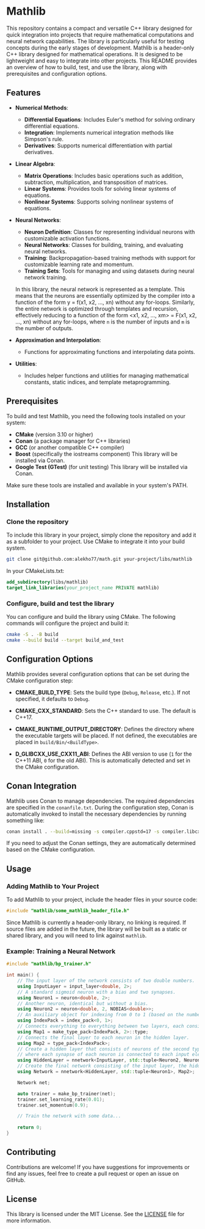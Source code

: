 # Mathlib

This repository contains a compact and versatile C++ library designed for quick integration into projects that require mathematical computations and neural network capabilities. The library is particularly useful for testing concepts during the early stages of development.
Mathlib is a header-only C++ library designed for mathematical operations. It is designed to be lightweight and easy to integrate into other projects. This README provides an overview of how to build, test, and use the library, along with prerequisites and configuration options.

## Features

- **Numerical Methods**: 
  - **Differential Equations**: Includes Euler's method for solving ordinary differential equations.
  - **Integration**: Implements numerical integration methods like Simpson's rule.
  - **Derivatives**: Supports numerical differentiation with partial derivatives.

- **Linear Algebra**:
  - **Matrix Operations**: Includes basic operations such as addition, subtraction, multiplication, and transposition of matrices.
  - **Linear Systems**: Provides tools for solving linear systems of equations.
  - **Nonlinear Systems**: Supports solving nonlinear systems of equations.

- **Neural Networks**:
  - **Neuron Definition**: Classes for representing individual neurons with customizable activation functions.
  - **Neural Networks**: Classes for building, training, and evaluating neural networks.
  - **Training**: Backpropagation-based training methods with support for customizable learning rate and momentum.
  - **Training Sets**: Tools for managing and using datasets during neural network training.
  
  In this library, the neural network is represented as a template. This means that the neurons are essentially optimized by the compiler into a function of the form y = f(x1, x2, ..., xn) without any for-loops. Similarly, the entire network is optimized through templates and recursion, effectively reducing to a function of the form <x1, x2, ..., xm> = F(x1, x2, ..., xn) without any for-loops, where `n`  is the number of inputs and `m` is the number of outputs.

- **Approximation and Interpolation**:
  - Functions for approximating functions and interpolating data points.
  
- **Utilities**:
  - Includes helper functions and utilities for managing mathematical constants, static indices, and template metaprogramming.

## Prerequisites

To build and test Mathlib, you need the following tools installed on your system:

- **CMake** (version 3.10 or higher)
- **Conan** (a package manager for C++ libraries)
- **GCC** (or another compatible C++ compiler)
- **Boost** (specifically the iostreams component) This library will be installed via Conan.
- **Google Test (GTest)** (for unit testing) This library will be installed via Conan.

Make sure these tools are installed and available in your system's PATH.

## Installation

### Clone the repository

To include this library in your project, simply clone the repository and add it as a subfolder to your project. Use CMake to integrate it into your build system.

```bash
git clone git@github.com:alekho77/math.git your-project/libs/mathlib
```

In your CMakeLists.txt:

```cmake
add_subdirectory(libs/mathlib)
target_link_libraries(your_project_name PRIVATE mathlib)
```

### Configure, build and test the library

You can configure and build the library using CMake. The following commands will configure the project and build it:

```bash
cmake -S . -B build
cmake --build build --target build_and_test
```

## Configuration Options

Mathlib provides several configuration options that can be set during the CMake configuration step:

- **CMAKE_BUILD_TYPE**: Sets the build type (`Debug`, `Release`, etc.). If not specified, it defaults to `Debug`.

- **CMAKE_CXX_STANDARD**: Sets the C++ standard to use. The default is C++17.

- **CMAKE_RUNTIME_OUTPUT_DIRECTORY**: Defines the directory where the executable targets will be placed. If not defined, the executables are placed in `build/Bin/<BuildType>`.

- **D_GLIBCXX_USE_CXX11_ABI**: Defines the ABI version to use (`1` for the C++11 ABI, `0` for the old ABI). This is automatically detected and set in the CMake configuration.

## Conan Integration

Mathlib uses Conan to manage dependencies. The required dependencies are specified in the `conanfile.txt`. During the configuration step, Conan is automatically invoked to install the necessary dependencies by running something like:

```bash
conan install . --build=missing -s compiler.cppstd=17 -s compiler.libcxx=libstdc++11 -if=build
```

If you need to adjust the Conan settings, they are automatically determined based on the CMake configuration.

## Usage

### Adding Mathlib to Your Project

To add Mathlib to your project, include the header files in your source code:

```cpp
#include "mathlib/some_mathlib_header_file.h"
```

Since Mathlib is currently a header-only library, no linking is required. If source files are added in the future, the library will be built as a static or shared library, and you will need to link against `mathlib`.

### Example: Training a Neural Network

```cpp
#include "mathlib/bp_trainer.h"

int main() {
    // The input layer of the network consists of two double numbers.
    using InputLayer = input_layer<double, 2>;
    // A standard sigmoid neuron with a bias and two synapses.
    using Neuron1 = neuron<double, 2>;
    // Another neuron, identical but without a bias.
    using Neuron2 = neuron<double, 2, NOBIAS<double>>;
    // An auxiliary object for indexing from 0 to 1 (based on the number of neurons and their synapses).
    using IndexPack = index_pack<0, 1>;
    // Connects everything to everything between two layers, each consisting of two elements.
    using Map1 = make_type_pack<IndexPack, 2>::type;
    // Connects the final layer to each neuron in the hidden layer.
    using Map2 = type_pack<IndexPack>;
    // Create a hidden layer that consists of neurons of the second type (without bias) and connect it to the input layer,
    // where each synapse of each neuron is connected to each input element
    using HiddenLayer = nnetwork<InputLayer, std::tuple<Neuron2, Neuron2>, Map1>;
    // Create the final network consisting of the input layer, the hidden layer, and a single output neuron with a bias
    using Network = nnetwork<HiddenLayer, std::tuple<Neuron1>, Map2>;

    Network net;

    auto trainer = make_bp_trainer(net);
    trainer.set_learning_rate(0.01);
    trainer.set_momentum(0.9);

    // Train the network with some data...
    
    return 0;
}
```

## Contributing

Contributions are welcome! If you have suggestions for improvements or find any issues, feel free to create a pull request or open an issue on GitHub.

## License

This library is licensed under the MIT License. See the [LICENSE](LICENSE) file for more information.